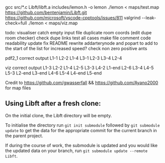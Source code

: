 

gcc src/*.c Libft/libft.a includes/lemon.h -o lemon
./lemon < maps/test.map
https://github.com/bentenjamin/Libft.git
https://github.com/microsoft/vscode-cpptools/issues/811
valgrind --leak-check=full ./lemon < maps/viz.map

todo:
visualiser
catch empty input file
duplicate room coords (edit dupe room checker)
check dupe links
test all cases
make file
comment code
readability update
fix README
rewrite addarterynode and popart to add to the start of the list for increased speed?
check non zero positive ants

pdf2_1 correct output
L1-1 L2-2
L1-4 L3-1 L2-3
L3-4 L2-4

viz correct output
L1-3 L2-2
L1-4 L2-5 L3-3 L4-2
L1-end L2-6 L3-4 L4-5 L5-3
L2-end L3-end L4-6 L5-4
L4-end L5-end

Credit to https://github.com/gwasserfall && https://github.com/Ayano2000 for map files

## Using Libft after a fresh clone:

On the initial clone, the Libft directory will be empty.

To initialise the directory run `git init submodule` followed by `git submodule update` to get the data for the appropriate commit for the current branch in the parent project.

If during the course of work, the submodule is updated and you would like the updated data on your branch, run `git submodule update --remote Libft`.